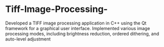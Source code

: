 # Tiff-Image-Processing-
Developed a TIFF image processing application in C++ using the Qt framework for a graphical user interface. Implemented various image processing modes, including brightness reduction, ordered dithering, and auto-level adjustment
